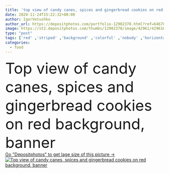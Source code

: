 ```yaml
---
title: 'top view of candy canes, spices and gingerbread cookies on red background, banner'
date: 2020-11-24T15:22:32+00:00
author: IgorVetushko
author_url: https://depositphotos.com/portfolio-12982378.html?ref=64678756
image: https://st2.depositphotos.com/thumbs/12982378/image/42961/429616830/api_thumb_450.jpg?forcejpeg=true
type: "post"
tags: ['red' ,'striped' ,'background' ,'colorful' ,'nobody' ,'horizontal' ,'celebration' ,'christmas' ,'decoration' ,'festive' ,'holiday' ,'xmas' ,'season' ,'food' ,'pastry' ,'tasty' ,'sweet' ,'baked' ,'homemade' ,'dessert' ,'snack' ,'crop' ,'banner' ,'december' ,'winter' ,'candy' ,'cane' ,'gingerbread' ,'traditional' ,'treat' ,'spice' ,'cookies' ,'cinnamon' ,'anise' ,'copy space' ,'New Year' ,'top view' ,'website header' ]
categories: 
  - food
---
```

<div aling="center">
            <font size="60"> Top view of candy canes, spices and gingerbread cookies on red background, banner</font>   
</div>
<div>
    <a href='https://st2.depositphotos.com/thumbs/12982378/image/42961/429616830/api_thumb_450.jpg?forcejpeg=true?ref=64678756' target=_blank > Go "Depositphotos" to get lage size of this picture ->
        <img href='https://st2.depositphotos.com/thumbs/12982378/image/42961/429616830/api_thumb_450.jpg?forcejpeg=true?ref=64678756' src='https://st2.depositphotos.com/12982378/42961/i/950/depositphotos_429616830-stock-photo-top-view-candy-canes-spices.jpg?forcejpeg=true' alt='Top view of candy canes, spices and gingerbread cookies on red background, banner' >
    </a>
</div>
